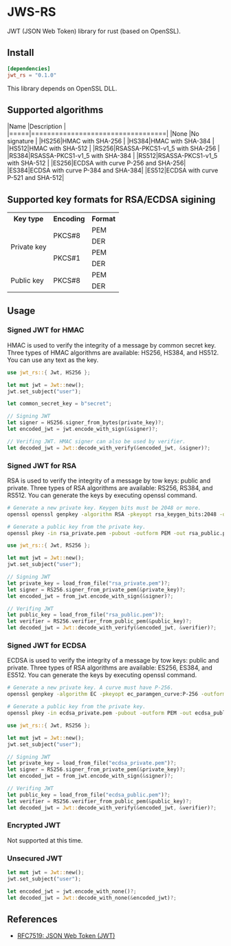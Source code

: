 # JWS-RS

JWT (JSON Web Token) library for rust (based on OpenSSL).

## Install

```toml
[dependencies]
jwt_rs = "0.1.0"
```

This library depends on OpenSSL DLL.

## Supported algorithms

|Name |Description                       |
|=====|==================================|
|None |No signature                      |
|HS256|HMAC with SHA-256                 |
|HS384|HMAC with SHA-384                 |
|HS512|HMAC with SHA-512                 |
|RS256|RSASSA-PKCS1-v1_5 with SHA-256    |
|RS384|RSASSA-PKCS1-v1_5 with SHA-384    |
|RS512|RSASSA-PKCS1-v1_5 with SHA-512    |
|ES256|ECDSA with curve P-256 and SHA-256|
|ES384|ECDSA with curve P-384 and SHA-384|
|ES512|ECDSA with curve P-521 and SHA-512|

## Supported key formats for RSA/ECDSA sigining

<table>
<tr>
    <th>Key type</th>
    <th>Encoding</th>
    <th>Format</th>
</tr>
<tr>
    <td rowspan="4">Private key</td>
    <td rowspan="2">PKCS#8</td>
    <td>PEM</td>
</tr>
<tr>
    <td>DER</td>
</tr>
<tr>
    <td rowspan="2">PKCS#1</td>
    <td>PEM</td>
</tr>
<tr>
    <td>DER</td>
</tr>
<tr>
    <td rowspan="2">Public key</td>
    <td rowspan="2">PKCS#8</td>
    <td>PEM</td>
</tr>
<tr>
    <td>DER</td>
</tr>
</table>

## Usage

### Signed JWT for HMAC

HMAC is used to verify the integrity of a message by common secret key.
Three types of HMAC algorithms are available: HS256, HS384, and HS512.
You can use any text as the key.

```rust
use jwt_rs::{ Jwt, HS256 };

let mut jwt = Jwt::new();
jwt.set_subject("user");

let common_secret_key = b"secret";

// Signing JWT
let signer = HS256.signer_from_bytes(private_key)?;
let encoded_jwt = jwt.encode_with_sign(&signer)?;

// Verifing JWT. HMAC signer can also be used by verifier.
let decoded_jwt = Jwt::decode_with_verify(&encoded_jwt, &signer)?;
```

### Signed JWT for RSA

RSA is used to verify the integrity of a message by tow keys: public and private.
Three types of RSA algorithms are available: RS256, RS384, and RS512.
You can generate the keys by executing openssl command.

```sh
# Generate a new private key. Keygen bits must be 2048 or more.
openssl openssl genpkey -algorithm RSA -pkeyopt rsa_keygen_bits:2048 -out rsa_private.pem

# Generate a public key from the private key.
openssl pkey -in rsa_private.pem -pubout -outform PEM -out rsa_public.pem
```

```rust
use jwt_rs::{ Jwt, RS256 };

let mut jwt = Jwt::new();
jwt.set_subject("user");

// Signing JWT
let private_key = load_from_file("rsa_private.pem")?;
let signer = RS256.signer_from_private_pem(&private_key)?;
let encoded_jwt = from_jwt.encode_with_sign(&signer)?;

// Verifing JWT
let public_key = load_from_file("rsa_public.pem")?;
let verifier = RS256.verifier_from_public_pem(&public_key)?;
let decoded_jwt = Jwt::decode_with_verify(&encoded_jwt, &verifier)?;
```

### Signed JWT for ECDSA

ECDSA is used to verify the integrity of a message by tow keys: public and private.
Three types of RSA algorithms are available: ES256, ES384, and ES512.
You can generate the keys by executing openssl command.

```sh
# Generate a new private key. A curve must have P-256.
openssl genpkey -algorithm EC -pkeyopt ec_paramgen_curve:P-256 -outform PEM -out ecdsa_private.pem

# Generate a public key from the private key.
openssl pkey -in ecdsa_private.pem -pubout -outform PEM -out ecdsa_public.pem
```

```rust
use jwt_rs::{ Jwt, RS256 };

let mut jwt = Jwt::new();
jwt.set_subject("user");

// Signing JWT
let private_key = load_from_file("ecdsa_private.pem")?;
let signer = RS256.signer_from_private_pem(&private_key)?;
let encoded_jwt = from_jwt.encode_with_sign(&signer)?;

// Verifing JWT
let public_key = load_from_file("ecdsa_public.pem")?;
let verifier = RS256.verifier_from_public_pem(&public_key)?;
let decoded_jwt = Jwt::decode_with_verify(&encoded_jwt, &verifier)?;
```

### Encrypted JWT

Not supported at this time.

### Unsecured JWT

```rust
let mut jwt = Jwt::new();
jwt.set_subject("user");

let encoded_jwt = jwt.encode_with_none()?;
let decoded_jwt = Jwt::decode_with_none(&encoded_jwt)?;
```

## References

- [RFC7519: JSON Web Token (JWT)](https://tools.ietf.org/html/rfc7519)